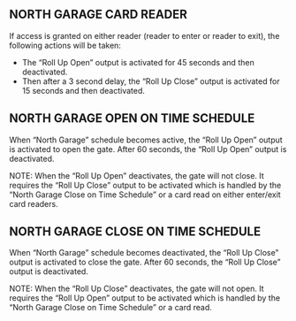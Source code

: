 ## NORTH GARAGE CARD READER
If access is granted on either reader (reader to enter or reader to exit), the following actions will be taken:
* The “Roll Up Open” output is activated for 45 seconds and then deactivated.
* Then after a 3 second delay, the “Roll Up Close” output is activated for 15 seconds and then deactivated.

## NORTH GARAGE OPEN ON TIME SCHEDULE
When “North Garage” schedule becomes active, the “Roll Up Open” output is activated to open the gate. After 60 seconds, the “Roll Up Open” output is deactivated.

NOTE: When the “Roll Up Open” deactivates, the gate will not close. It requires the “Roll Up Close” output to be activated which is handled by the “North Garage Close on Time Schedule” or a card read on either enter/exit card readers. 

## NORTH GARAGE CLOSE ON TIME SCHEDULE
When “North Garage” schedule becomes deactivated, the “Roll Up Close” output is activated to close the gate. After 60 seconds, the “Roll Up Close” output is deactivated.

NOTE: When the “Roll Up Close” deactivates, the gate will not open. It requires the “Roll Up Open” output to be activated which is handled by the “North Garage Close on Time Schedule” or a card read. 

